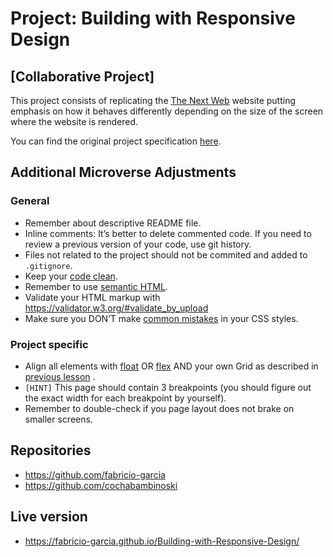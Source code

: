 # Project: Building with Responsive Design


## [Collaborative Project]

This project consists of replicating the [The Next Web](https://thenextweb.com/) website putting emphasis on how it behaves differently depending on the size of the screen where the website is rendered.

You can find the original project specification [here](https://www.theodinproject.com/courses/html5-and-css3/lessons/building-with-responsive-design).

## Additional Microverse Adjustments

### General

- Remember about descriptive README file.
- Inline comments: It’s better to delete commented code. If you need to review a previous version of your code, use git history.
- Files not related to the project should not be commited and added to `.gitignore`.
- Keep your [code clean](https://www.w3schools.com/html/html5_syntax.asp).
- Remember to use [semantic HTML](https://www.w3schools.com/html/html5_semantic_elements.asp).
- Validate your HTML markup with <https://validator.w3.org/#validate_by_upload>
- Make sure you DON’T make [common mistakes](https://speckyboy.com/good-bad-css-practices/) in your CSS styles.

### Project specific

- Align all elements with [float](https://css-tricks.com/all-about-floats/) OR [flex](https://css-tricks.com/snippets/css/a-guide-to-flexbox/) AND your own Grid as described in [previous lesson](https://www.theodinproject.com/courses/html5-and-css3/lessons/css-grids) .
- `[HINT]` This page should contain 3 breakpoints (you should figure out the exact width for each breakpoint by yourself).
- Remember to double-check if you page layout does not brake on smaller screens.

## Repositories

- https://github.com/fabricio-garcia
- https://github.com/cochabambinoski

## Live version

- https://fabricio-garcia.github.io/Building-with-Responsive-Design/

